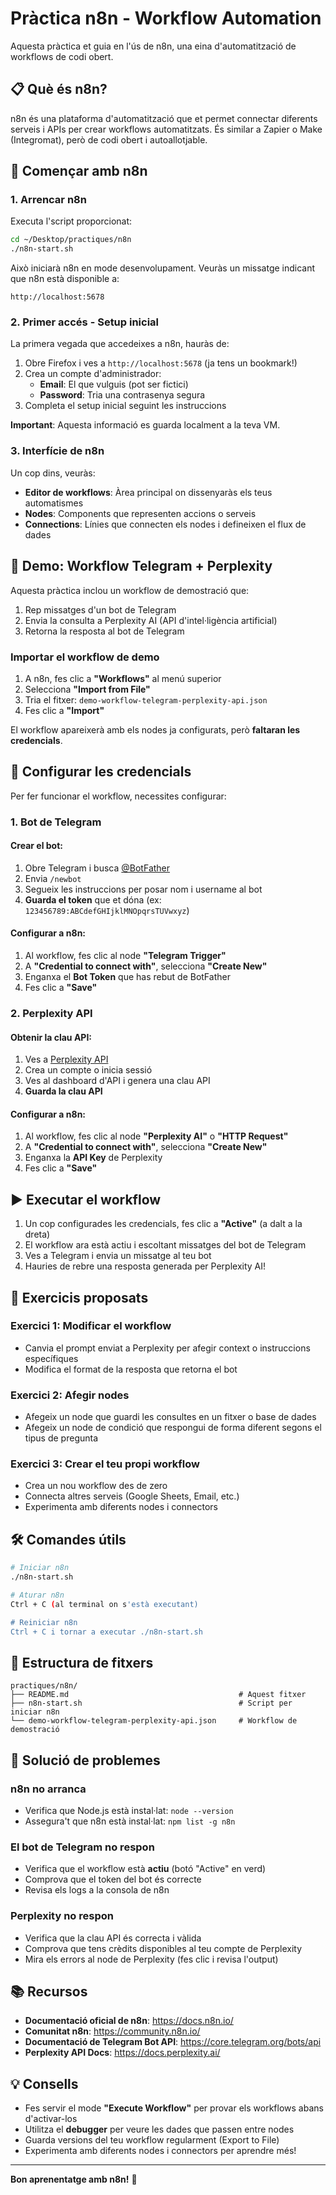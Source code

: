 # Pràctica n8n - Workflow Automation

Aquesta pràctica et guia en l'ús de n8n, una eina d'automatització de workflows de codi obert.

## 📋 Què és n8n?

n8n és una plataforma d'automatització que et permet connectar diferents serveis i APIs per crear workflows automatitzats. És similar a Zapier o Make (Integromat), però de codi obert i autoallotjable.

## 🚀 Començar amb n8n

### 1. Arrencar n8n

Executa l'script proporcionat:

```bash
cd ~/Desktop/practiques/n8n
./n8n-start.sh
```

Això iniciarà n8n en mode desenvolupament. Veuràs un missatge indicant que n8n està disponible a:
```
http://localhost:5678
```

### 2. Primer accés - Setup inicial

La primera vegada que accedeixes a n8n, hauràs de:

1. Obre Firefox i ves a `http://localhost:5678` (ja tens un bookmark!)
2. Crea un compte d'administrador:
   - **Email**: El que vulguis (pot ser fictici)
   - **Password**: Tria una contrasenya segura
3. Completa el setup inicial seguint les instruccions

**Important**: Aquesta informació es guarda localment a la teva VM.

### 3. Interfície de n8n

Un cop dins, veuràs:
- **Editor de workflows**: Àrea principal on dissenyaràs els teus automatismes
- **Nodes**: Components que representen accions o serveis
- **Connections**: Línies que connecten els nodes i defineixen el flux de dades

## 🎯 Demo: Workflow Telegram + Perplexity

Aquesta pràctica inclou un workflow de demostració que:
1. Rep missatges d'un bot de Telegram
2. Envia la consulta a Perplexity AI (API d'intel·ligència artificial)
3. Retorna la resposta al bot de Telegram

### Importar el workflow de demo

1. A n8n, fes clic a **"Workflows"** al menú superior
2. Selecciona **"Import from File"**
3. Tria el fitxer: `demo-workflow-telegram-perplexity-api.json`
4. Fes clic a **"Import"**

El workflow apareixerà amb els nodes ja configurats, però **faltaran les credencials**.

## 🔑 Configurar les credencials

Per fer funcionar el workflow, necessites configurar:

### 1. Bot de Telegram

#### Crear el bot:
1. Obre Telegram i busca [@BotFather](https://t.me/botfather)
2. Envia `/newbot`
3. Segueix les instruccions per posar nom i username al bot
4. **Guarda el token** que et dóna (ex: `123456789:ABCdefGHIjklMNOpqrsTUVwxyz`)

#### Configurar a n8n:
1. Al workflow, fes clic al node **"Telegram Trigger"**
2. A **"Credential to connect with"**, selecciona **"Create New"**
3. Enganxa el **Bot Token** que has rebut de BotFather
4. Fes clic a **"Save"**

### 2. Perplexity API

#### Obtenir la clau API:
1. Ves a [Perplexity API](https://www.perplexity.ai/)
2. Crea un compte o inicia sessió
3. Ves al dashboard d'API i genera una clau API
4. **Guarda la clau API**

#### Configurar a n8n:
1. Al workflow, fes clic al node **"Perplexity AI"** o **"HTTP Request"**
2. A **"Credential to connect with"**, selecciona **"Create New"**
3. Enganxa la **API Key** de Perplexity
4. Fes clic a **"Save"**

## ▶️ Executar el workflow

1. Un cop configurades les credencials, fes clic a **"Active"** (a dalt a la dreta)
2. El workflow ara està actiu i escoltant missatges del bot de Telegram
3. Ves a Telegram i envia un missatge al teu bot
4. Hauries de rebre una resposta generada per Perplexity AI!

## 📝 Exercicis proposats

### Exercici 1: Modificar el workflow
- Canvia el prompt enviat a Perplexity per afegir context o instruccions específiques
- Modifica el format de la resposta que retorna el bot

### Exercici 2: Afegir nodes
- Afegeix un node que guardi les consultes en un fitxer o base de dades
- Afegeix un node de condició que respongui de forma diferent segons el tipus de pregunta

### Exercici 3: Crear el teu propi workflow
- Crea un nou workflow des de zero
- Connecta altres serveis (Google Sheets, Email, etc.)
- Experimenta amb diferents nodes i connectors

## 🛠️ Comandes útils

```bash
# Iniciar n8n
./n8n-start.sh

# Aturar n8n
Ctrl + C (al terminal on s'està executant)

# Reiniciar n8n
Ctrl + C i tornar a executar ./n8n-start.sh
```

## 📁 Estructura de fitxers

```
practiques/n8n/
├── README.md                                      # Aquest fitxer
├── n8n-start.sh                                   # Script per iniciar n8n
└── demo-workflow-telegram-perplexity-api.json     # Workflow de demostració
```

## 🐛 Solució de problemes

### n8n no arranca
- Verifica que Node.js està instal·lat: `node --version`
- Assegura't que n8n està instal·lat: `npm list -g n8n`

### El bot de Telegram no respon
- Verifica que el workflow està **actiu** (botó "Active" en verd)
- Comprova que el token del bot és correcte
- Revisa els logs a la consola de n8n

### Perplexity no respon
- Verifica que la clau API és correcta i vàlida
- Comprova que tens crèdits disponibles al teu compte de Perplexity
- Mira els errors al node de Perplexity (fes clic i revisa l'output)

## 📚 Recursos

- **Documentació oficial de n8n**: https://docs.n8n.io/
- **Comunitat n8n**: https://community.n8n.io/
- **Documentació de Telegram Bot API**: https://core.telegram.org/bots/api
- **Perplexity API Docs**: https://docs.perplexity.ai/

## 💡 Consells

- Fes servir el mode **"Execute Workflow"** per provar els workflows abans d'activar-los
- Utilitza el **debugger** per veure les dades que passen entre nodes
- Guarda versions del teu workflow regularment (Export to File)
- Experimenta amb diferents nodes i connectors per aprendre més!

---

**Bon aprenentatge amb n8n!** 🚀
